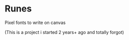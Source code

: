 Runes
=====

Pixel fonts to write on canvas


(This is a project i started 2 years+ ago and totally forgot)